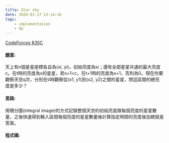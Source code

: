 ```yaml
---
title: Star sky
date: 2020-01-17 13:14:16
tags:
    - implementation
    - dp
---
```


[CodeForces 835C](https://codeforces.com/problemset/problem/835/C)
<!-- more -->

#### 題意:
天上有n個星星座標各自為(xi, yi)，初始亮度為si；還有全部星星共通的最大亮度c。在t時的亮度為x的星星，若x+1&lt;c，在t+1時的亮度為x+1，否則為0。現在你要觀察天空q次，分別在ti時觀察從(x1, y1)到(x2, y2)之間的星星，問這區間的總亮度是多少？

#### 思路:
用積分圖(integral image)的方式記錄整個天空的初始亮度跟每個亮度的星星數量，之後快速得到輸入區間每個亮度的星星數量後計算指定時間的亮度後加總就是答案。

#### 程式碼:
<script src="https://gist.github.com/Daviswww/8c1b2ffefb29bec87901d412f5db84e8.js"></script>